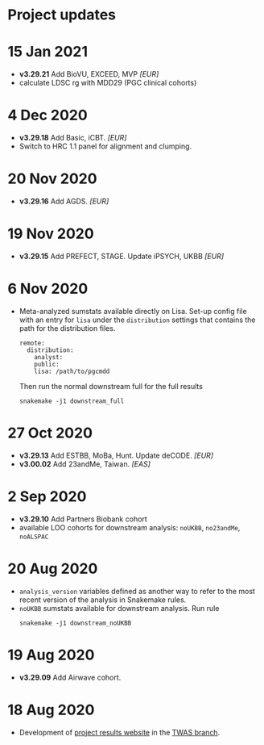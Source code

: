 # Project updates

# 15 Jan 2021

- **v3.29.21** Add BioVU, EXCEED, MVP _[EUR]_
- calculate LDSC rg with MDD29 (PGC clinical cohorts)

# 4 Dec 2020

- **v3.29.18** Add Basic, iCBT. _[EUR]_
- Switch to HRC 1.1 panel for alignment and clumping. 

# 20 Nov 2020

- **v3.29.16** Add AGDS. _[EUR]_

# 19 Nov 2020

- **v3.29.15** Add PREFECT, STAGE. Update iPSYCH, UKBB _[EUR]_

# 6 Nov 2020

- Meta-analyzed sumstats available directly on Lisa. Set-up config file with an entry for `lisa` under the `distribution` settings that contains the path for the distribution files.
  ```
  remote:
    distribution:
      analyst: 
      public: 
      lisa: /path/to/pgcmdd
    ```
  Then run the normal downstream full for the full results
  ```
  snakemake -j1 downstream_full
  ```

# 27 Oct 2020

- **v3.29.13** Add ESTBB, MoBa, Hunt. Update deCODE. _[EUR]_
- **v3.00.02** Add 23andMe, Taiwan. _[EAS]_

# 2 Sep 2020

- **v3.29.10** Add Partners Biobank cohort
- available LOO cohorts for downstream analysis: `noUKBB`, `no23andMe`, `noALSPAC`

# 20 Aug 2020

- `analysis_version` variables defined as another way to refer to the most recent version of the analysis in Snakemake rules.
- `noUKBB` sumstats available for downstream analysis. Run rule
  ```
  snakemake -j1 downstream_noUKBB
  ```

# 19 Aug 2020

- **v3.29.09** Add Airwave cohort.

# 18 Aug 2020

- Development of [project results website](https://psychiatric-genomics-consortium.github.io/mdd-meta/) in the [TWAS branch](https://github.com/psychiatric-genomics-consortium/mdd-meta/tree/twas).
